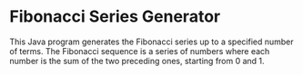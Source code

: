 # Fibonacci Series Generator

This Java program generates the Fibonacci series up to a specified number of terms. The Fibonacci sequence is a series of numbers where each number is the sum of the two preceding ones, starting from 0 and 1.
